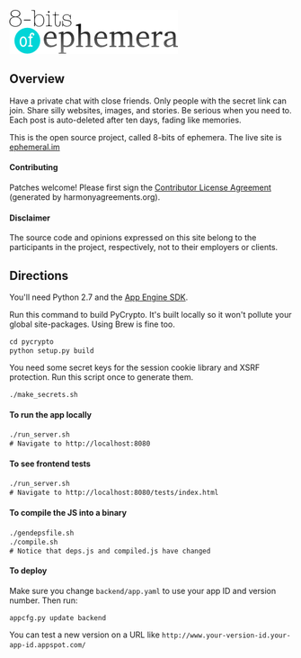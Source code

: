 ![Logo](opensource_logo.png)

## Overview

Have a private chat with close friends. Only people with the secret link can
join. Share silly websites, images, and stories. Be serious when you need to.
Each post is auto-deleted after ten days, fading like memories.

This is the open source project, called 8-bits of ephemera. The live site is [ephemeral.im](http://www.ephemeral.im)

#### Contributing

Patches welcome! Please first sign the [Contributor License Agreement](https://docs.google.com/spreadsheet/viewform?formkey=dDkyUzJuVk0tT0RIR244cVBKWDdOWUE6MQ#gid=0) 
(generated by harmonyagreements.org).


#### Disclaimer

The source code and opinions expressed on this site belong to the
participants in the project, respectively, not to their employers or clients.


## Directions

You'll need Python 2.7 and the [App Engine SDK](https://developers.google.com/appengine/downloads).

Run this command to build PyCrypto. It's built locally so it won't pollute your
global site-packages. Using Brew is fine too.

    cd pycrypto
    python setup.py build

You need some secret keys for the session cookie library and XSRF protection.
Run this script once to generate them.

    ./make_secrets.sh

#### To run the app locally

    ./run_server.sh
    # Navigate to http://localhost:8080

####  To see frontend tests

    ./run_server.sh
    # Navigate to http://localhost:8080/tests/index.html

#### To compile the JS into a binary

    ./gendepsfile.sh
    ./compile.sh
    # Notice that deps.js and compiled.js have changed

#### To deploy

Make sure you change `backend/app.yaml` to use your app ID and version number.
Then run:

    appcfg.py update backend

You can test a new version on a URL like
`http://www.your-version-id.your-app-id.appspot.com/`
